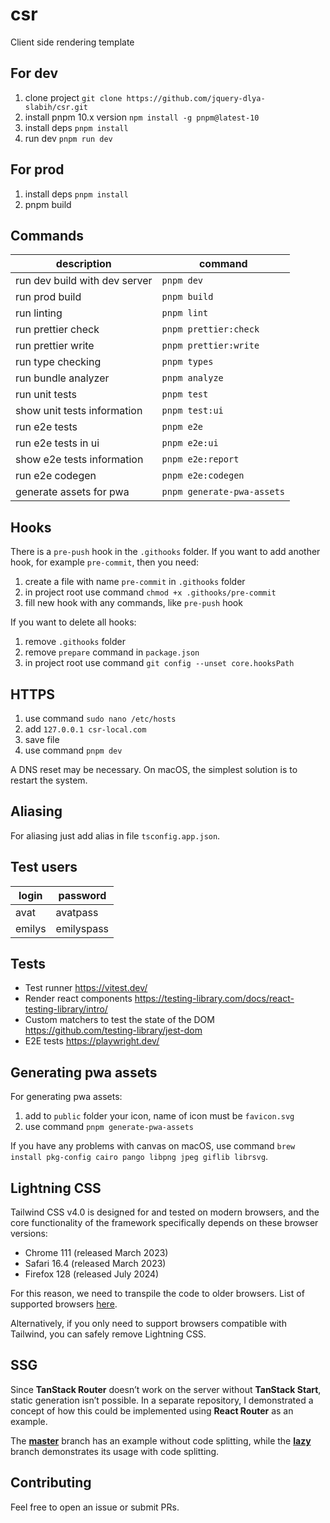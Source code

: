 # csr

Client side rendering template

## For dev

1. clone project `git clone https://github.com/jquery-dlya-slabih/csr.git`
2. install pnpm 10.x version `npm install -g pnpm@latest-10`
3. install deps `pnpm install`
4. run dev `pnpm run dev`

## For prod

1. install deps `pnpm install`
2. pnpm build

## Commands

| description                   | command                    |
| ----------------------------- | -------------------------- |
| run dev build with dev server | `pnpm dev`                 |
| run prod build                | `pnpm build`               |
| run linting                   | `pnpm lint`                |
| run prettier check            | `pnpm prettier:check`      |
| run prettier write            | `pnpm prettier:write`      |
| run type checking             | `pnpm types`               |
| run bundle analyzer           | `pnpm analyze`             |
| run unit tests                | `pnpm test`                |
| show unit tests information   | `pnpm test:ui`             |
| run e2e tests                 | `pnpm e2e`                 |
| run e2e tests in ui           | `pnpm e2e:ui`              |
| show e2e tests information    | `pnpm e2e:report`          |
| run e2e codegen               | `pnpm e2e:codegen`         |
| generate assets for pwa       | `pnpm generate-pwa-assets` |

## Hooks

There is a `pre-push` hook in the `.githooks` folder. If you want to add another hook, for example `pre-commit`, then you need:

1. create a file with name `pre-commit` in `.githooks` folder
2. in project root use command `chmod +x .githooks/pre-commit`
3. fill new hook with any commands, like `pre-push` hook

If you want to delete all hooks:

1. remove `.githooks` folder
2. remove `prepare` command in `package.json`
3. in project root use command `git config --unset core.hooksPath`

## HTTPS

1. use command `sudo nano /etc/hosts`
2. add `127.0.0.1 csr-local.com`
3. save file
4. use command `pnpm dev`

A DNS reset may be necessary. On macOS, the simplest solution is to restart the system.

## Aliasing

For aliasing just add alias in file `tsconfig.app.json`.

## Test users

| login  | password   |
| ------ | ---------- |
| avat   | avatpass   |
| emilys | emilyspass |

## Tests

- Test runner https://vitest.dev/
- Render react components https://testing-library.com/docs/react-testing-library/intro/
- Custom matchers to test the state of the DOM https://github.com/testing-library/jest-dom
- E2E tests https://playwright.dev/

## Generating pwa assets

For generating pwa assets:

1. add to `public` folder your icon, name of icon must be `favicon.svg`
2. use command `pnpm generate-pwa-assets`

If you have any problems with canvas on macOS, use command `brew install pkg-config cairo pango libpng jpeg giflib librsvg`.

## Lightning CSS

Tailwind CSS v4.0 is designed for and tested on modern browsers, and the core functionality of the framework
specifically depends on these browser versions:

- Chrome 111 (released March 2023)
- Safari 16.4 (released March 2023)
- Firefox 128 (released July 2024)

For this reason, we need to transpile the code to older browsers. List of supported browsers
[here](https://browserslist.dev/?q=ZGVmYXVsdHMgYW5kIGZ1bGx5IHN1cHBvcnRzIGVzNi1tb2R1bGU%3D).

Alternatively, if you only need to support browsers compatible with Tailwind, you can safely remove Lightning CSS.

## SSG

Since **TanStack Router** doesn’t work on the server without **TanStack Start**, static generation isn’t possible.
In a separate repository, I demonstrated a concept of how this could be implemented using **React Router** as an example.

The **[master](https://github.com/jquery-dlya-slabih/ssg-example)** branch has an example without code splitting, while
the **[lazy](https://github.com/jquery-dlya-slabih/ssg-example/tree/lazy)** branch demonstrates its usage with code splitting.

## Contributing

Feel free to open an issue or submit PRs.
